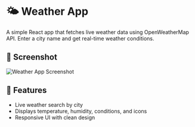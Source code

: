 # 🌤️ Weather App

A simple React app that fetches live weather data using OpenWeatherMap API. Enter a city name and get real-time weather conditions.

## 📸 Screenshot

![Weather App Screenshot](./Weather-app.jpg)

## 🚀 Features
- Live weather search by city
- Displays temperature, humidity, conditions, and icons
- Responsive UI with clean design
